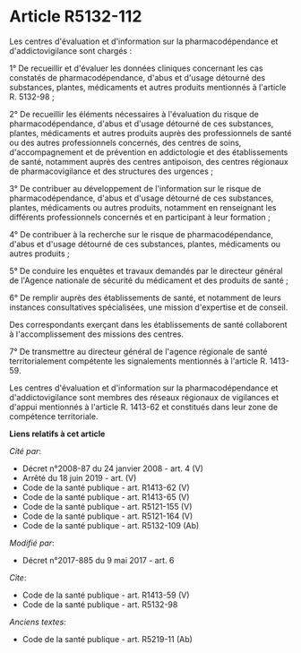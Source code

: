 # Article R5132-112

Les centres d'évaluation et d'information sur la pharmacodépendance et d'addictovigilance sont chargés : 

1° De recueillir et d'évaluer les données cliniques concernant les cas constatés de pharmacodépendance, d'abus et d'usage
détourné des substances, plantes, médicaments et autres produits mentionnés à l'article R. 5132-98 ; 

2° De recueillir les éléments nécessaires à l'évaluation du risque de pharmacodépendance, d'abus et d'usage détourné de ces
substances, plantes, médicaments et autres produits auprès des professionnels de santé ou des autres professionnels
concernés, des centres de soins, d'accompagnement et de prévention en addictologie et des établissements de santé, notamment
auprès des centres antipoison, des centres régionaux de pharmacovigilance et des structures des urgences ; 

3° De contribuer au développement de l'information sur le risque de pharmacodépendance, d'abus et d'usage détourné de ces
substances, plantes, médicaments ou autres produits, notamment en renseignant les différents professionnels concernés et en
participant à leur formation ; 

4° De contribuer à la recherche sur le risque de pharmacodépendance, d'abus et d'usage détourné de ces substances, plantes,
médicaments ou autres produits ; 

5° De conduire les enquêtes et travaux demandés par le directeur général de l'Agence nationale de sécurité du médicament et
des produits de santé ; 

6° De remplir auprès des établissements de santé, et notamment de leurs instances consultatives spécialisées, une mission
d'expertise et de conseil. 

Des correspondants exerçant dans les établissements de santé collaborent à l'accomplissement des missions des centres. 

7° De transmettre au directeur général de l'agence régionale de santé territorialement compétente les signalements mentionnés
à l'article R. 1413-59. 

Les centres d'évaluation et d'information sur la pharmacodépendance et d'addictovigilance sont membres des réseaux régionaux
de vigilances et d'appui mentionnés à l'article R. 1413-62 et constitués dans leur zone de compétence territoriale.

**Liens relatifs à cet article**

_Cité par_:

  - Décret n°2008-87 du 24 janvier 2008 - art. 4 (V)
  - Arrêté du 18 juin 2019 - art. (V)
  - Code de la santé publique - art. R1413-62 (V)
  - Code de la santé publique - art. R1413-65 (V)
  - Code de la santé publique - art. R5121-155 (V)
  - Code de la santé publique - art. R5121-164 (V)
  - Code de la santé publique - art. R5132-109 (Ab)

_Modifié par_:

  - Décret n°2017-885 du 9 mai 2017 - art. 6

_Cite_:

  - Code de la santé publique - art. R1413-59 (V)
  - Code de la santé publique - art. R5132-98

_Anciens textes_:

  - Code de la santé publique - art. R5219-11 (Ab)

